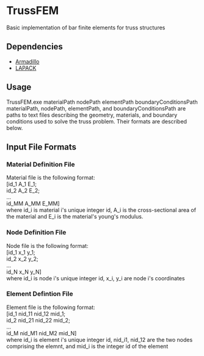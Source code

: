 # TrussFEM
Basic implementation of bar finite elements for truss structures

## Dependencies ##
* [Armadillo](http://arma.sourceforge.net/) 
* [LAPACK](http://icl.cs.utk.edu/lapack-for-windows/lapack/)

## Usage ##
TrussFEM.exe materialPath nodePath elementPath boundaryConditionsPath  
materialPath, nodePath, elementPath, and boundaryConditionsPath are paths to text files describing the geometry, materials, and boundary conditions used to solve the truss problem. Their formats are described below.

## Input File Formats ##
### Material Definition File ###
Material file is the following format:  
[id_1  A_1   E_1;  
 id_2  A_2   E_2;  
 ...  
 id_MM A_MM  E_MM]  
where id_i is material i's unique integer id, A_i is the cross-sectional area of the material and E_i is the material's young's modulus.

### Node Definition File ###
Node file is the following format:  
[id_1  x_1   y_1;  
 id_2  x_2   y_2;  
 ...  
 id_N  x_N   y_N]  
where id_i is node i's unique integer id, x_i, y_i are node i's coordinates

### Element Defintion File ###
Element file is the following format:  
[id_1  nid_11    nid_12    mid_1;  
 id_2  nid_21    nid_22    mid_2;  
 ...  
 id_M  nid_M1    nid_M2    mid_N]  
where id_i is element i's unique integer id, nid_i1, nid_12 are the two nodes comprising the elemnt, and mid_i is the integer id of the element
